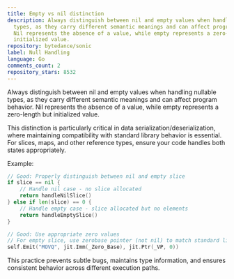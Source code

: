 ```yaml
---
title: Empty vs nil distinction
description: Always distinguish between nil and empty values when handling nullable
  types, as they carry different semantic meanings and can affect program behavior.
  Nil represents the absence of a value, while empty represents a zero-length but
  initialized value.
repository: bytedance/sonic
label: Null Handling
language: Go
comments_count: 2
repository_stars: 8532
---
```


Always distinguish between nil and empty values when handling nullable types, as they carry different semantic meanings and can affect program behavior. Nil represents the absence of a value, while empty represents a zero-length but initialized value.

This distinction is particularly critical in data serialization/deserialization, where maintaining compatibility with standard library behavior is essential. For slices, maps, and other reference types, ensure your code handles both states appropriately.

Example:
```go
// Good: Properly distinguish between nil and empty slice
if slice == nil {
    // Handle nil case - no slice allocated
    return handleNilSlice()
} else if len(slice) == 0 {
    // Handle empty case - slice allocated but no elements
    return handleEmptySlice()
}

// Good: Use appropriate zero values
// For empty slice, use zerobase pointer (not nil) to match standard library
self.Emit("MOVQ", jit.Imm(_Zero_Base), jit.Ptr(_VP, 0))
```

This practice prevents subtle bugs, maintains type information, and ensures consistent behavior across different execution paths.